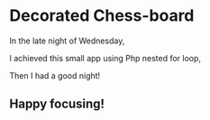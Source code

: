 # Decorated Chess-board

In the late night of Wednesday,

I achieved this small app using Php nested for loop,

Then I had a good night!

## Happy focusing!
